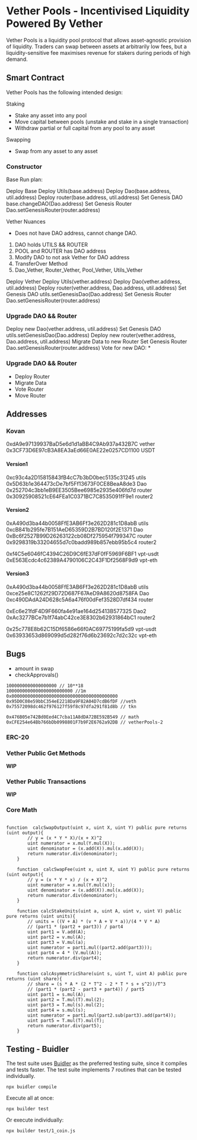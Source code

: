 # Vether Pools - Incentivised Liquidity Powered By Vether

Vether Pools is a liquidity pool protocol that allows asset-agnostic provision of liquidity. Traders can swap between assets at arbitrarily low fees, but a liquidity-sensitive fee maximises revenue for stakers during periods of high demand. 

## Smart Contract

Vether Pools has the following intended design:

Staking
* Stake any asset into any pool
* Move capital between pools (unstake and stake in a single transaction)
* Withdraw partial or full capital from any pool to any asset

Swapping
* Swap from any asset to any asset

### Constructor

Base Run plan:

Deploy Base
Deploy Utils(base.address)
Deploy Dao(base.address, util.address)
Deploy router(base.address, util.address)
Set Genesis DAO base.changeDAO(Dao.address)
Set Genesis Router Dao.setGenesisRouter(router.address)

Vether Nuances

* Does not have DAO address, cannot change DAO.

1) DAO holds UTILS && ROUTER
2) POOL and ROUTER has DAO address
3) Modify DAO to not ask Vether for DAO address
4) TransferOver Method
5) Dao_Vether, Router_Vether, Pool_Vether, Utils_Vether

Deploy Vether
Deploy Utils(vether.address)
Deploy Dao(vether.address, util.address)
Deploy router(vether.address, Dao.address, util.address)
Set Genesis DAO utils.setGenesisDao(Dao.address)
Set Genesis Router Dao.setGenesisRouter(router.address)

### Upgrade DAO && Router
Deploy new Dao(vether.address, util.address)
Set Genesis DAO utils.setGenesisDao(Dao.address)
Deploy new router(vether.address, Dao.address, util.address)
Migrate Data to new Router
Set Genesis Router Dao.setGenesisRouter(router.address)
Vote for new DAO:
* 

### Upgrade DAO && Router
* Deploy Router
* Migrate Data
* Vote Router
* Move Router

## Addresses

### Kovan
0xdA9e97139937BaD5e6d1d1aBB4C9Ab937a432B7C vether
0x3CF73D6E97cB3A8EA3aEd66E0AE22e0257CD1100 USDT

#### Version1
0xc93c4a2D15815843fB4cC7b3bD0bec5135c31245 utils
0x5D63b1e364473cDe7bf5Ff13673F0CE8BeaA8de3 Dao
0x252704c3bb1eB9EE3505Bee6985e2935e406fd7d router
0x30925908521cE64FEa1C0371BC7C8535091fF9e1 router2

#### Version2
0xA490d3ba44b0058FfE3AB6Ff3e262D281c1D8abB utils
0xcB841b295fe7B151AeD65359D2B7BD120f2E1371 Dao
0xBc6f2527B99D26263122cb08Df275954f799347C router
0x9298319b33204655d7c0badd989b857ebb95b5c4 router2

0xf4C5e6046fC4394C26D9C6fE37dF0fF5969F6BF1 vpt-usdt
0xE563Ecdc4c62389A4790106C2C43F1Df2568F9d9 vpt-eth

#### Version3 
0xA490d3ba44b0058FfE3AB6Ff3e262D281c1D8abB utils
0xce25e8C1262f29D72D687F67AeD9A8620d8758FA Dao
0xc490DAdA24D628c5A6a476f00dFef3528D7df434 router

0xEc6e21fdF4D9F660fa4e91ae164d25413B577325 Dao2
0xAc3277BCe7b1f74abC42ce3E8302b62931864bC1 router2

0x25c778E8b62C15Df6586e66f0AC69775199fa5d9 vpt-usdt
0x63933653d869099d5d282f76d6b23692c7d2c32c vpt-eth

## Bugs

* amount in swap
* checkApprovals()


```
1000000000000000000 // 10**18
1000000000000000000000000 //1m
0x0000000000000000000000000000000000000000
0x95D0C08e59bbC354eE2218Da9F82A04D7cdB6fDF //veth
0x75572098dc462f976127f59f8c97dfa291f81d8b // tkn

0x476B05e742Bd0Eed4C7cba11A8dDA72BE592B549 // math
0xCFE254e64Bb766bDb0998801F7b9F2E6762a92DB // vetherPools-2
```

### ERC-20

### Vether Public Get Methods
**WIP**

### Vether Public Transactions
**WIP**

### Core Math

```solidity

function  calcSwapOutput(uint x, uint X, uint Y) public pure returns (uint output){
        // y = (x * Y * X)/(x + X)^2
        uint numerator = x.mul(Y.mul(X));
        uint denominator = (x.add(X)).mul(x.add(X));
        return numerator.div(denominator);
    }

    function  calcSwapFee(uint x, uint X, uint Y) public pure returns (uint output){
        // y = (x * Y * x) / (x + X)^2
        uint numerator = x.mul(Y.mul(x));
        uint denominator = (x.add(X)).mul(x.add(X));
        return numerator.div(denominator);
    }

    function calcStakeUnits(uint a, uint A, uint v, uint V) public pure returns (uint units){
        // units = ((V + A) * (v * A + V * a))/(4 * V * A)
        // (part1 * (part2 + part3)) / part4
        uint part1 = V.add(A);
        uint part2 = v.mul(A);
        uint part3 = V.mul(a);
        uint numerator = part1.mul((part2.add(part3)));
        uint part4 = 4 * (V.mul(A));
        return numerator.div(part4);
    }

    function calcAsymmetricShare(uint s, uint T, uint A) public pure returns (uint share){
        // share = (s * A * (2 * T^2 - 2 * T * s + s^2))/T^3
        // (part1 * (part2 - part3 + part4)) / part5
        uint part1 = s.mul(A);
        uint part2 = T.mul(T).mul(2);
        uint part3 = T.mul(s).mul(2);
        uint part4 = s.mul(s);
        uint numerator = part1.mul(part2.sub(part3).add(part4));
        uint part5 = T.mul(T).mul(T);
        return numerator.div(part5);
    }
```



## Testing - Buidler

The test suite uses [Buidler](https://buidler.dev/) as the preferred testing suite, since it compiles and tests faster. 
The test suite implements 7 routines that can be tested individually.

```
npx buidler compile
```

Execute all at once:
```
npx builder test
```

Or execute individually:
```
npx builder test/1_coin.js
```
